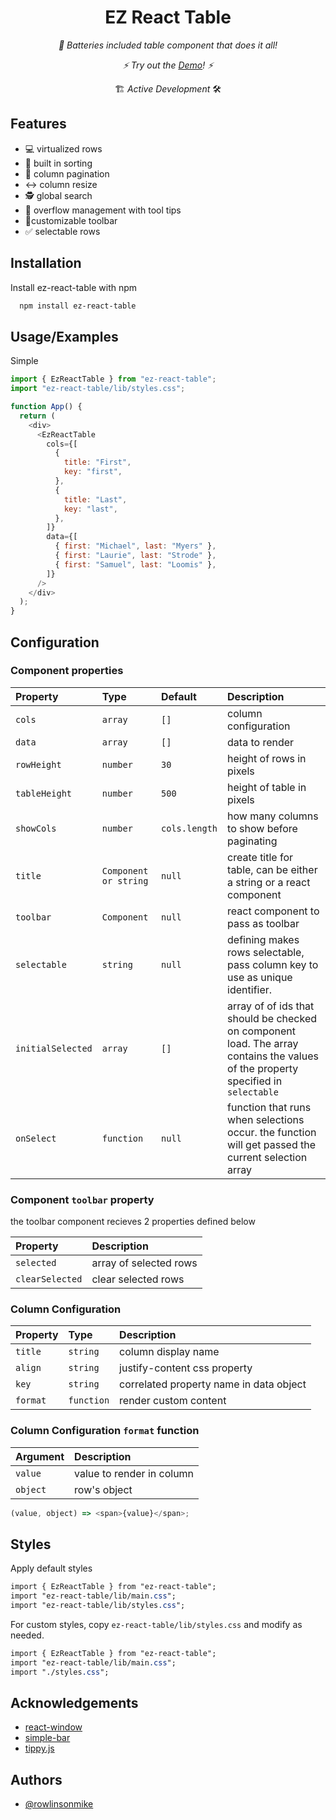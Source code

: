 <!-- <p align="center">
  <img src="https://github.com/rowlinsonmike/ez-react-table/blob/main/assets/ez-react-table.png" width="150" title="logo">
</p> -->
  <h1 align="center" >EZ React Table</h1>
  <p align="center"><i>🔋 Batteries included table component that does it all!</i></p>
  <p align="center"><i>⚡️ Try out the <a href="https://rowlinsonmike.github.io/ez-react-table/" target="_blank">Demo</a>! ⚡️</i></p>
  <p align="center">🏗 <em>Active Development</em> 🛠</p>

## Features

- 💻 virtualized rows
- 🔽 built in sorting
- 📄 column pagination
- ↔️ column resize
- 🕵 global search
- 🌊 overflow management with tool tips
- 🔨customizable toolbar
- ✅ selectable rows

<!-- ## Screenshots

<p float="left">
  <img src="https://github.com/rowlinsonmike/ez-react-table/blob/main/assets/screenshot-1.png" width="350" title="screenshot 1">
  <img src="https://github.com/rowlinsonmike/ez-react-table/blob/main/assets/screenshot-2.png" width="350" title="screenshot 2">
</p> -->

## Installation

Install ez-react-table with npm

```bash
  npm install ez-react-table
```

## Usage/Examples

Simple

```javascript
import { EzReactTable } from "ez-react-table";
import "ez-react-table/lib/styles.css";

function App() {
  return (
    <div>
      <EzReactTable
        cols={[
          {
            title: "First",
            key: "first",
          },
          {
            title: "Last",
            key: "last",
          },
        ]}
        data={[
          { first: "Michael", last: "Myers" },
          { first: "Laurie", last: "Strode" },
          { first: "Samuel", last: "Loomis" },
        ]}
      />
    </div>
  );
}
```

## Configuration

### Component properties

| Property       | Type             | Default   | Description                                                                     |
| :------------- | :--------------- | :-------- | :------------------------------------------------------------------------------ |
| `cols`         | `array`          | `[]`      | column configuration                                                            |
| `data`         | `array`          | `[]`      | data to render                                                                  |
| `rowHeight`    | `number`         | `30`      | height of rows in pixels                                                        |
| `tableHeight`  | `number`         | `500`     | height of table in pixels                                                       |
| `showCols`       | `number`       | `cols.length`    | how many columns to show before paginating                                                    |
| `title`        | `Component or string` | `null`    | create title for table, can be either a string or a react component                   |
| `toolbar`      | `Component`          | `null`      | react component to pass as toolbar                                                   |
| `selectable`   | `string`        | `null`   | defining makes rows selectable, pass column key to use as unique identifier.                                             |
| `initialSelected`   | `array`        | `[]`   | array of of ids that should be checked on component load. The array contains the values of the property specified in `selectable`                                           |
| `onSelect`   | `function`        | `null`   | function that runs when selections occur. the function will get passed the current selection array                                          |

### Component `toolbar` property

the toolbar component recieves 2 properties defined below

| Property | Description                                                                          |
| :------- | :----------------------------------------------------------------------------------- |
| `selected` | array of selected rows               |
| `clearSelected`  | clear selected rows               |


### Column Configuration

| Property | Type       | Description                             |
| :------- | :--------- | :-------------------------------------- |
| `title`  | `string`   | column display name                     |
| `align` | `string`  | justify-content css property         |
| `key`    | `string`   | correlated property name in data object |
| `format` | `function` | render custom content               |

### Column Configuration `format` function

| Argument | Description               |
| :------- | :------------------------ |
| `value`  | value to render in column |
| `object` | row's object              |

```javascript
(value, object) => <span>{value}</span>;
```

## Styles

Apply default styles

```css
import { EzReactTable } from "ez-react-table";
import "ez-react-table/lib/main.css";
import "ez-react-table/lib/styles.css";
```

For custom styles, copy `ez-react-table/lib/styles.css` and modify as needed.
```css
import { EzReactTable } from "ez-react-table";
import "ez-react-table/lib/main.css";
import "./styles.css";
```

## Acknowledgements

- [react-window](https://github.com/bvaughn/react-window)
- [simple-bar](https://github.com/Grsmto/simplebar/tree/master/packages/simplebar-react)
- [tippy.js](https://github.com/atomiks/tippyjs)

## Authors

- [@rowlinsonmike](https://www.github.com/rowlinsonmike)
